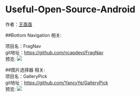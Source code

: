 # Useful-Open-Source-Android

作者：[王亟亟](http://blog.csdn.net/ddwhan0123) 

##Bottom Navigation 相关:<br>


项目名：FragNav<br>
git地址：https://github.com/ncapdevi/FragNav<br>
预览:
![](https://raw.githubusercontent.com/ncapdevi/FragNav/master/FragNavDemo.gif) 

##图片选择器 相关:<br>
项目名：GalleryPick<br>
git地址：https://github.com/YancyYe/GalleryPick<br>
预览:
![](https://raw.githubusercontent.com/YancyYe/ImageSelector/master/resource/image_1.png) 
